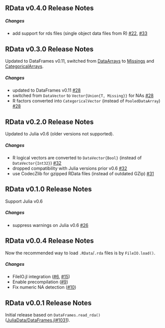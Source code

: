 ## RData v0.4.0 Release Notes
##### Changes
* add support for rds files (single object data files from R) [#22], [#33]

[#22]: https://github.com/JuliaStats/RData.jl/issues/22
[#33]: https://github.com/JuliaStats/RData.jl/issues/33

## RData v0.3.0 Release Notes

Updated to DataFrames v0.11, switched from [DataArrays](https://github.com/JuliaData/DataArrays.jl) to [Missings](https://github.com/JuliaData/Missings.jl) and [CategoricalArrays](https://github.com/JuliaData/CategoricalArrays.jl).

##### Changes
* updated to DataFrames v0.11 [#28]
* switched from `DataVector` to `Vector{Union{T, Missing}}` for NAs [#28]
* R factors converted into `CategoricalVector` (instead of `PooledDataArray`) [#28]

[#28]: https://github.com/JuliaData/RData.jl/issues/28

## RData v0.2.0 Release Notes

Updated to Julia v0.6 (older versions not supported).

##### Changes
* R logical vectors are converted to `DataVector{Bool}` (instead of `DataVector{Int32}`) [#32]
* dropped compatibility with Julia versions prior v0.6 [#32]
* use CodecZlib for gzipped RData files (instead of outdated GZip) [#31]

[#31]: https://github.com/JuliaData/RData.jl/issues/31
[#32]: https://github.com/JuliaData/RData.jl/issues/32

## RData v0.1.0 Release Notes

Support Julia v0.6

##### Changes
* suppress warnings on Julia v0.6 [#26]

[#26]: https://github.com/JuliaData/RData.jl/issues/26

## RData v0.0.4 Release Notes

Now the recommended way to load `.RData`/`.rda` files is by `FileIO.load()`.

##### Changes
* FileIO.jl integration ([#6], [#15])
* Enable precompilation ([#9])
* Fix numeric NA detection ([#10])

## RData v0.0.1 Release Notes

Initial release based on `DataFrames.read_rda()` ([JuliaData/DataFrames.jl#1031]).

[#6]: https://github.com/JuliaData/RData.jl/issues/6
[#9]: https://github.com/JuliaData/RData.jl/issues/9
[#10]: https://github.com/JuliaData/RData.jl/issues/10
[#15]: https://github.com/JuliaData/RData.jl/issues/15

[JuliaData/DataFrames.jl#1031]: https://github.com/JuliaData/DataFrames.jl/pull/1031
